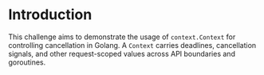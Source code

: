 # Introduction

This challenge aims to demonstrate the usage of `context.Context` for controlling cancellation in Golang. A `Context` carries deadlines, cancellation signals, and other request-scoped values across API boundaries and goroutines.
